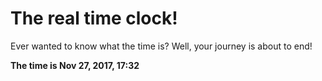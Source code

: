 # The real time clock!

Ever wanted to know what the time is? Well, your journey is about to end!

**The time is Nov 27, 2017, 17:32**